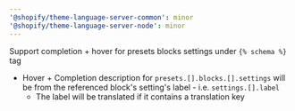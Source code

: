 ```yaml
---
'@shopify/theme-language-server-common': minor
'@shopify/theme-language-server-node': minor
---
```


Support completion + hover for presets blocks settings under `{% schema %}` tag

- Hover + Completion description for `presets.[].blocks.[].settings` will be from the referenced
block's setting's label - i.e. `settings.[].label`
  - The label will be translated if it contains a translation key
